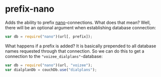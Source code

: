 prefix-nano
===========

Adds the ability to prefix [nano](https://github.com/dscape/nano)-connections.
What does that mean?
Well, there will be an optional argument when establishing database connection:

```js
var db = require("nano")(url[, prefix]);
```

What happens if a prefix is added?
It is basically prepended to all database names requested through that connection.
So we can do this to get a connection to the `"voizee_dialplans"`-database:

```js
var db = require("nano")(url, "voizee");
var dialplanDb = couchDb.use("dialplans");
```

